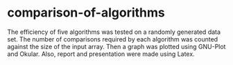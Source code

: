 # comparison-of-algorithms

The efficiency of five algorithms was tested on a randomly generated data set. The number of comparisons required by each algorithm was counted against the size of the input array. Then a graph was plotted using GNU-Plot and Okular. Also, report and presentation were made using Latex.
